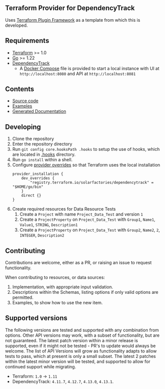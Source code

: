 ## Terraform Provider for DependencyTrack

Uses [Terraform Plugin Framework]("https://github.com/hashicorp/terraform-plugin-framework) as a template from which this is developed.

## Requirements

- [Terraform](https://developer.hashicorp.com/terraform/downloads) >= 1.0
- [Go](https://golang.org/doc/install) >= 1.22
- [DependencyTrack](https://dependencytrack.org)
  - A [Docker Compose](https://docs.docker.com/compose) file is provided to start a local instance with UI at `http://localhost:8080` and API at `http://localhost:8081`

## Contents
- [Source code](./internal/provider)
- [Examples](./examples)
- [Generated Documentation](./docs)

## Developing

1. Clone the repository
1. Enter the repository directory
1. Run `git config core.hooksPath .hooks` to setup the use of hooks, which are located in [.hooks](./.hooks) directory.
1. Run `go install` within a shell.
1. Configure [provider overrides](https://developer.hashicorp.com/terraform/cli/config/config-file#development-overrides-for-provider-developers) so that Terraform uses the local installation
	```
	provider_installation {
		dev_overrides {
			"registry.terraform.io/solarfactories/dependencytrack" = "$HOME/go/bin"
		}
		direct {}
	}
	```
1. Create required resources for Data Resource Tests
	1. Create a `Project` with name `Project_Data_Test` and version `1`
	1. Create a `ProjectProperty` on `Project_Data_Test` with `Group1`, `Name1`, `Value1`, `STRING`, `Description1`
	1. Create a `ProjectProperty` on `Project_Data_Test` with `Group2`, `Name2`, `2`, `INTEGER`, `Description2`

## Contributing
Contributions are welcome, either as a PR, or raising an issue to request functionality.

When contributing to resources, or data sources:
1. Implementation, with appropriate input validation.
1. Descriptions within the Schemas, listing options if only valid options are permitted.
1. Examples, to show how to use the new item.

## Supported versions
The following versions are tested and supported with any combination from options.
Other API versions may work, with a subset of functionality, but are not guaranteed.
The latest patch version within a minor release is supported, even if it might not be tested - PR's to update would always be welcome.
The list of API Versions will grow as functionality adapts to allow tests to pass, which at present is only a small subset.
The latest 2 patches within the latest minor version will be tested, and supported to allow for continued support while migrating.
- Terraform: `1.0` -> `1.11`
- DependencyTrack: `4.11.7`, `4.12.7`, `4.13.0`, `4.13.1`.

